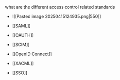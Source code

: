 what are the different access control related standards

- ![[Pasted image 20250415124935.png|550]]

- [[SAML]] 
- [[OAUTH]]
- [[SCIM]]
- [[OpenID Connect]]
- [[XACML]]
- [[SSO]]